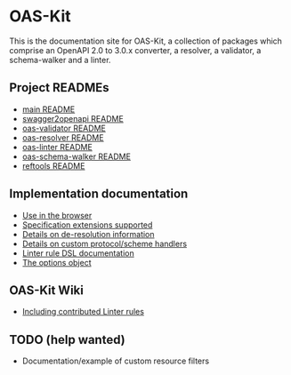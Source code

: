 # OAS-Kit

This is the documentation site for OAS-Kit, a collection of packages which comprise an OpenAPI 2.0 to 3.0.x converter, a resolver, a validator, a schema-walker and a linter.

## Project READMEs

* [main README](https://github.com/Mermade/oas-kit/blob/master/README.md)
* [swagger2openapi README](https://github.com/Mermade/oas-kit/blob/master/packages/swagger2openapi/README.md)
* [oas-validator README](https://github.com/Mermade/oas-kit/blob/master/packages/oas-validator/README.md)
* [oas-resolver README](https://github.com/Mermade/oas-kit/blob/master/packages/oas-resolver/README.md)
* [oas-linter README](https://github.com/Mermade/oas-kit/blob/master/packages/oas-linter/README.md)
* [oas-schema-walker README](https://github.com/Mermade/oas-kit/blob/master/packages/oas-schema-walker/README.md)
* [reftools README](https://github.com/Mermade/oas-kit/blob/master/packages/reftools/README.md)

## Implementation documentation

* [Use in the browser](browser.md)
* [Specification extensions supported](extensions.md)
* [Details on de-resolution information](externals.md)
* [Details on custom protocol/scheme handlers](handlers.md)
* [Linter rule DSL documentation](linter-rules.md)
* [The options object](options.md)

## OAS-Kit Wiki

* [Including contributed Linter rules](https://github.com/Mermade/oas-kit/wiki)

## TODO (help wanted)

* Documentation/example of custom resource filters
